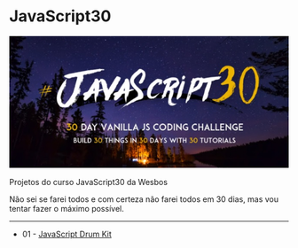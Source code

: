 # JavaScript30
 ![Logo JavaScript30](JavaScript30.jpg)
 
 Projetos do curso JavaScript30 da Wesbos

 Não sei se farei todos e com certeza não farei todos em 30 dias, mas vou tentar fazer o máximo possível.

 ---

- 01 - [JavaScript Drum Kit](https://brianmath.github.io/JavaScript30/01_JavaScriptDrumKit/index.html)
